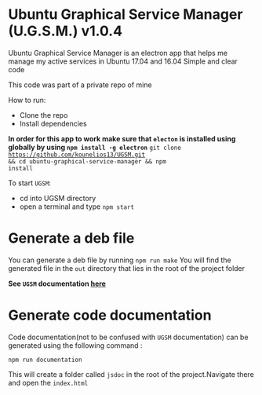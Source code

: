 # Ubuntu Graphical Service Manager (U.G.S.M.) v1.0.4
Ubuntu Graphical Service Manager is an electron app
that helps me manage my active services in Ubuntu 17.04 and 16.04
Simple and clear code

This code was part of a private repo of mine

How to run:
* Clone the repo
* Install dependencies

**In order for this app to work make sure that `electon` is installed using globally by using `npm install -g electron`**
<code>git clone https://github.com/kounelios13/UGSM.git && cd ubuntu-graphical-service-manager && npm install</code>

To start `UGSM`:
* cd into UGSM directory
* open a terminal and type `npm start`

# Generate a deb file
You can generate a deb file by running `npm run make`
You will find the generated file in the `out` directory that lies in the root of the project folder



**See `UGSM` documentation [here](src/docs/documentation.md)**

# Generate code documentation 
Code documentation(not to be confused with `UGSM` documentation) can be generated using the following command :

`npm run documentation`

This will create a folder called `jsdoc` in the root of the project.Navigate there and open the `index.html`